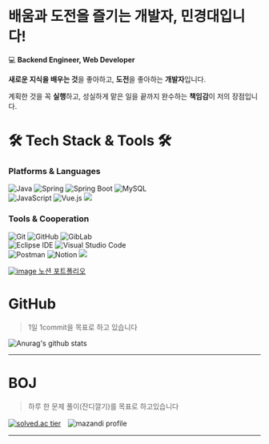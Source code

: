 # 배움과 도전을 즐기는 개발자, 민경대입니다!

💻 **Backend Engineer, Web Developer**

**새로운 지식을 배우는 것**을 좋아하고, **도전**을 좋아하는 **개발자**입니다.

계획한 것을 꼭 **실행**하고, 성실하게 맡은 일을 끝까지 완수하는 **책임감**이 저의 장점입니다.


# 🛠️ Tech Stack & Tools 🛠️
### Platforms & Languages
![Java](https://img.shields.io/badge/Java-007396.svg?&style=for-the-badge&logo=Java&logoColor=white)
![Spring](https://img.shields.io/badge/Spring-6DB33F.svg?&style=for-the-badge&logo=Spring&logoColor=white)
![Spring Boot](https://img.shields.io/badge/Spring%20Boot-6DB33F.svg?&style=for-the-badge&logo=Spring%20Boot&logoColor=white)
![MySQL](https://img.shields.io/badge/MySQL-4479A1.svg?&style=for-the-badge&logo=MySQL&logoColor=white)
<br/>
![JavaScript](https://img.shields.io/badge/JavaScript-F7DF1E.svg?&style=for-the-badge&logo=JavaScript&logoColor=white)
![Vue.js](https://img.shields.io/badge/Vue.js-4FC08D.svg?&style=for-the-badge&logo=Vue.js&logoColor=white)
<img src="https://img.shields.io/badge/react-61DAFB?style=for-the-badge&logo=react&logoColor=black">

### Tools & Cooperation
![Git](https://img.shields.io/badge/Git-F05032.svg?&style=for-the-badge&logo=Git&logoColor=white)
![GitHub](https://img.shields.io/badge/GitHub-181717.svg?&style=for-the-badge&logo=GitHub&logoColor=white)
![GibLab](https://img.shields.io/badge/GitLab-FC6D26.svg?&style=for-the-badge&logo=GitLab&logoColor=white)
<br/>
![Eclipse IDE](https://img.shields.io/badge/Eclipse%20IDE-2C2255.svg?&style=for-the-badge&logo=Eclipse%20IDE&logoColor=white)
![Visual Studio Code](https://img.shields.io/badge/Visual%20Studio%20Code-007ACC.svg?&style=for-the-badge&logo=Visual%20Studio%20Code&logoColor=white)
<br/>
![Postman](https://img.shields.io/badge/Postman-FF6C37.svg?&style=for-the-badge&logo=Postman&logoColor=white)
![Notion](https://img.shields.io/badge/Notion-000000.svg?&style=for-the-badge&logo=Notion&logoColor=white)
<img src="https://img.shields.io/badge/aws-232F3E?style=for-the-badge&logo=aws&logoColor=white">

<!--
## Project

> 1. HomeArt<br>
    5인 프로젝트
    그림공유 SNS 서비스입니다.
    Java와 SpringMVC패턴으로 백엔드를 구성했고, MySQL와 AWS S3를 사용하여 데이터를 저장하고, JSP로 프론트를 제작했습니다.
> 2. HappyHouse<br>
    2인 프로젝트
    카카오 맵API를 이용한 집 찾기 서비스입니다.
    Java와 SpringBoot로 백엔드를 구성했고, MySQL을 사용하여 데이터 저장, Vue를 사용하여 프론트를 제작했습니다.
> 3. 줌글(Zoomgle)
    6인 프로젝트
    WebRTC와 WebSocket을 이용한 비대면 보드게임 웹 프로젝트 입니다.
    Java와 SpringBoot로 백엔드를 구성했고, MySQL을 사용하여 데이터 저장, React를 사용하여 프론트를 제작했습니다.
> 4. 엽서사전
    5인 프로젝트
    Gaugan과 neural-style-algorithm 기술을 사용한 그림 자동생성 엽서 제작 웹 프로젝트 입니다.
    Java와 SpringBoot로 백엔드를 구성했고, MySQL을 사용하여 데이터 저장, Vue를 사용하여 프론트를 제작했습니다.
> 5. Royale 
    4인 프로젝트
    주짓수 대회 리그로얄을 자동화 한 웹 프로젝트 입니다.
    적절한 자료구조와 알고리즘을 사용하여 자동 대진표를 만들었고, WebSocket을 사용하여 실시간 스코어보드를 개발하였습니다.
    Java와 SpringBoot로 백엔드를 구성했고, MySQL을 사용하여 데이터 저장, React를 사용하여 프론트를 제작했습니다.
    Jenkins와 Docker를 사용하여 CI/CD를 구성하였습니다.
-->

[![image](https://user-images.githubusercontent.com/81034311/213663996-2fe50e25-2798-45a3-bdbd-fa0e7cbff9be.png)
노션 포트폴리오](https://rudwl1005.notion.site/Min-s-Portfolio-24b4665e10ab411b8647bef00247acd5)

# GitHub

> 1일 1commit을 목표로 하고 있습니다

![Anurag's github stats](https://github-readme-stats.vercel.app/api?username=rudwl1005a&show_icons=true&theme=dark)

------------ 
# BOJ

> 하루 한 문제 풀이(잔디깔기)를 목표로 하고있습니다 

[![solved.ac tier](http://mazassumnida.wtf/api/v2/generate_badge?boj=rudwl1005)](https://solved.ac/profile/rudwl1005)　![mazandi profile](http://mazandi.herokuapp.com/api?handle=rudwl1005&theme=warm)

------------ 
